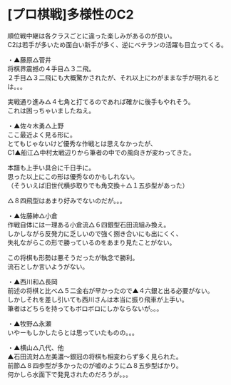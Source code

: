 # [プロ棋戦]多様性のC2  

順位戦中継は各クラスごとに違った楽しみがあるのが良い。  
C2は若手が多いため面白い新手が多く、逆にベテランの活躍も目立ってくる。  

・▲藤原△菅井  
将棋界震撼の４手目△３二飛。  
２手目△３二飛にも大概驚かされたが、それ以上にわがままな手が現れるとは。。。  

実戦通り進み△４七角と打てるのであれば確かに後手もやれそう。  
これは困っちゃいましたねえ。  

・▲佐々木勇△上野  
ここ最近よく見る形に。  
とてもじゃないけど優秀な作戦とは思えなかったが、  
C1▲船江△中村太戦辺りから筆者の中での風向きが変わってきた。  

本譜も上手い具合に千日手に。  
思った以上にこの形は優秀なのかもしれない。  
（そういえば旧世代横歩取りでも角交換＋△１五歩型があった）  

△８四飛型はあまり好みでないのだが。。。  

・▲佐藤紳△小倉  
作戦自体には一理ある小倉流△６四銀型石田流組み換え。  
しかしながら反発力に乏しいので強く捌き合いにも出にくく、  
失礼ながらこの形で勝っているのをあまり見たことがない。  

この将棋も形勢は悪そうだったが執念で勝利。  
流石としか言いようがない。  

・▲西川和△長岡  
前述の将棋と比べ△５二金右が早かったので▲４六銀と出る必要がない。  
しかしそれを差し引いても西川さんは本当に振り飛車が上手い。  
筆者はどちらを持ってもボロボロにしかならないが。。。  

・▲牧野△永瀬  
いやーもしかしたらとは思っていたものの。。。  

・▲横山△八代、他  
▲石田流対△左美濃～銀冠の将棋も相変わらず多く見られた。  
前節△８四歩型が多かったのが嘘のように△８五歩型ばかり。  
何かしら水面下で発見されたのだろうが。。。  
